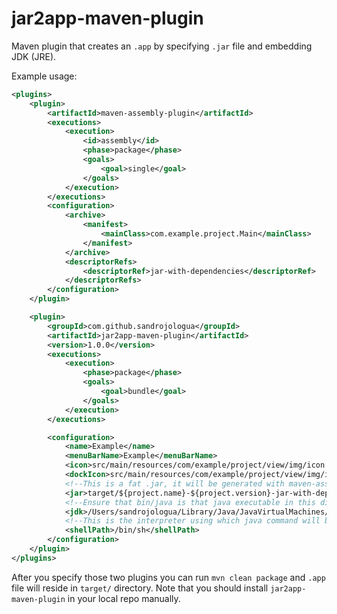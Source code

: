 # jar2app-maven-plugin

Maven plugin that creates an `.app` by specifying `.jar` file and embedding JDK (JRE).

Example usage:

```xml
<plugins>
    <plugin>
        <artifactId>maven-assembly-plugin</artifactId>
        <executions>
            <execution>
                <id>assembly</id>
                <phase>package</phase>
                <goals>
                    <goal>single</goal>
                </goals>
            </execution>
        </executions>
        <configuration>
            <archive>
                <manifest>
                    <mainClass>com.example.project.Main</mainClass>
                </manifest>
            </archive>
            <descriptorRefs>
                <descriptorRef>jar-with-dependencies</descriptorRef>
            </descriptorRefs>
        </configuration>
    </plugin>

    <plugin>
        <groupId>com.github.sandrojologua</groupId>
        <artifactId>jar2app-maven-plugin</artifactId>
        <version>1.0.0</version>
        <executions>
            <execution>
                <phase>package</phase>
                <goals>
                    <goal>bundle</goal>
                </goals>
            </execution>
        </executions>

        <configuration>
            <name>Example</name>
            <menuBarName>Example</menuBarName>
            <icon>src/main/resources/com/example/project/view/img/icon.icns</icon>
            <dockIcon>src/main/resources/com/example/project/view/img/icon.png</dockIcon>
            <!--This is a fat .jar, it will be generated with maven-assembly-plugin-->
            <jar>target/${project.name}-${project.version}-jar-with-dependencies.jar</jar>
            <!--Ensure that bin/java is that java executable in this directory-->
            <jdk>/Users/sandrojologua/Library/Java/JavaVirtualMachines/liberica-17.0.2</jdk>
            <!--This is the interpreter using which java command will be executed. It's optional, default is bash. -->
            <shellPath>/bin/sh</shellPath>
        </configuration>
    </plugin>
</plugins>
```

After you specify those two plugins you can run `mvn clean package` and `.app` file will reside in `target/` directory. 
Note that you should install `jar2app-maven-plugin` in your local repo manually.
